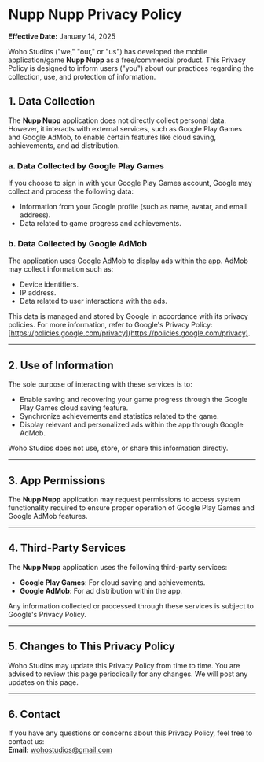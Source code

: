 # Nupp Nupp Privacy Policy

**Effective Date:** January 14, 2025  

Woho Studios ("we," "our," or "us") has developed the mobile application/game **Nupp Nupp** as a free/commercial product. This Privacy Policy is designed to inform users ("you") about our practices regarding the collection, use, and protection of information.  

## 1. Data Collection  
The **Nupp Nupp** application does not directly collect personal data. However, it interacts with external services, such as Google Play Games and Google AdMob, to enable certain features like cloud saving, achievements, and ad distribution.  

### a. Data Collected by Google Play Games  
If you choose to sign in with your Google Play Games account, Google may collect and process the following data:  
- Information from your Google profile (such as name, avatar, and email address).  
- Data related to game progress and achievements.  

### b. Data Collected by Google AdMob  
The application uses Google AdMob to display ads within the app. AdMob may collect information such as:  
- Device identifiers.  
- IP address.  
- Data related to user interactions with the ads.  

This data is managed and stored by Google in accordance with its privacy policies. For more information, refer to Google's Privacy Policy: [https://policies.google.com/privacy](https://policies.google.com/privacy).  

---

## 2. Use of Information  
The sole purpose of interacting with these services is to:  
- Enable saving and recovering your game progress through the Google Play Games cloud saving feature.  
- Synchronize achievements and statistics related to the game.  
- Display relevant and personalized ads within the app through Google AdMob.  

Woho Studios does not use, store, or share this information directly.  

---

## 3. App Permissions  
The **Nupp Nupp** application may request permissions to access system functionality required to ensure proper operation of Google Play Games and Google AdMob features.  

---

## 4. Third-Party Services  
The **Nupp Nupp** application uses the following third-party services:  
- **Google Play Games**: For cloud saving and achievements.  
- **Google AdMob**: For ad distribution within the app.  

Any information collected or processed through these services is subject to Google's Privacy Policy.  

---

## 5. Changes to This Privacy Policy  
Woho Studios may update this Privacy Policy from time to time. You are advised to review this page periodically for any changes. We will post any updates on this page.  

---

## 6. Contact  
If you have any questions or concerns about this Privacy Policy, feel free to contact us:  
**Email:** [wohostudios@gmail.com](mailto:wohostudios@gmail.com)  
